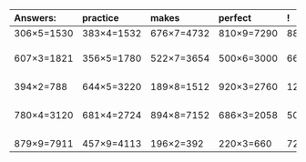 | Answers: | practice | makes | perfect | ! |
| :--- | :--- | :--- | :--- | :--- |
| 306×5=1530 | 383×4=1532 | 676×7=4732 | 810×9=7290 | 880×9=7920 | 
|   |   |   |   |   | 
|   |   |   |   |   | 
|   |   |   |   |   | 
| 607×3=1821 | 356×5=1780 | 522×7=3654 | 500×6=3000 | 667×8=5336 | 
|   |   |   |   |   | 
|   |   |   |   |   | 
|   |   |   |   |   | 
|   |   |   |   |   | 
| 394×2=788 | 644×5=3220 | 189×8=1512 | 920×3=2760 | 129×3=387 | 
|   |   |   |   |   | 
|   |   |   |   |   | 
|   |   |   |   |   | 
|   |   |   |   |   | 
| 780×4=3120 | 681×4=2724 | 894×8=7152 | 686×3=2058 | 509×3=1527 | 
|   |   |   |   |   | 
|   |   |   |   |   | 
|   |   |   |   |   | 
|   |   |   |   |   | 
| 879×9=7911 | 457×9=4113 | 196×2=392 | 220×3=660 | 723×7=5061 | 
